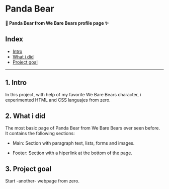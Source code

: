 # Panda Bear 
#### 🐼 Panda Bear from We Bare Bears profile page ✨

## Index
* [Intro](#)
* [What i did](#)
* [Project goal](#) 

****

## 1. Intro
In this project, with help of my favorite We Bare Bears character, i experimented HTML and CSS languajes from zero.

## 2. What i did
The most basic page of Panda Bear from We Bare Bears ever seen before.
It contains the following sections:

* Main: Section with paragraph text, lists, forms and images.

* Footer: Section with a hiperlink at the bottom of the page.

## 3. Project goal
Start -another- webpage from zero.
